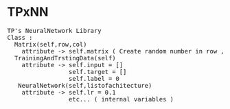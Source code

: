 # TPxNN
<pre>
TP's NeuralNetwork Library
Class :
  Matrix(self,row,col)
    attribute -> self.matrix ( Create random number in row , col Matrix )
  TrainingAndTrstingData(self)
    attribute -> self.input = []
                 self.target = []
                 self.label = 0
   NeuralNetwork(self,listofachitecture)
    attribute -> self.lr = 0.1
                 etc... ( internal variables )
</pre>
